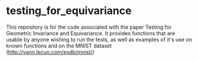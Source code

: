 # testing_for_equivariance
This repository is for the code associated with the paper Testing for Geometric Invariance and Equivariance. It provides functions that are usable by anyone wishing to run the tests, as well as examples of it's use on known functions and on the MNIST dataset (http://yann.lecun.com/exdb/mnist/)  
